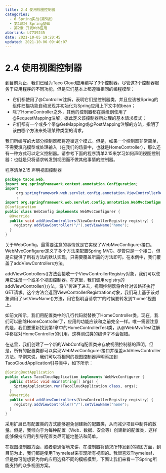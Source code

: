 ```yaml
---
title: 2.4 使用视图控制器
categories:
  - 6 Spring实战(第5版)
  - 第1部分 Spring基础
  - 第2章 开发Web应用
abbrlink: b7739245
date: 2021-10-05 19:20:45
updated: 2021-10-06 09:40:07
---
```

# 2.4 使用视图控制器
到目前为止，我们已经为Taco Cloud应用编写了3个控制器。尽管这3个控制器服务于应用程序的不同功能，但是它们基本上都遵循相同的编程模型：
- 它们都使用了@Controller注解，表明它们是控制器类，并且应该被Spring的组件扫描功能自动发现并初始化为Spring应用上下文中的bean；
- 除了HomeController之外，其他的控制器都在类级别使用了@RequestMapping注解，据此定义该控制器所处理的基本请求模式；
- 它们都有一个或多个带@GetMapping或@PostMapping注解的方法，指明了该由哪个方法来处理某种类型的请求。

我们所编写的大部分控制器都将遵循这个模式。但是，如果一个控制器非常简单，不需要填充模型或处理输入（在我们的场景中，也就是HomeController），那么还有一种方式可以定义控制器。请参考下面的程序清单2.15来学习如何声明视图控制器：也就是只将请求转发到视图而不做其他事情的控制器。

程序清单2.15 声明视图控制器

```java
package tacos.web;
import org.springframework.context.annotation.Configuration;
import
     org.springframework.web.servlet.config.annotation.ViewControllerRegistry
     ;
import org.springframework.web.servlet.config.annotation.WebMvcConfigurer;
@Configuration
public class WebConfig implements WebMvcConfigurer {
  @Override
  public void addViewControllers(ViewControllerRegistry registry) {
    registry.addViewController("/").setViewName("home");
  }
}
```

关于WebConfig，最需要注意的事情就是它实现了WebMvcConfigurer接口。WebMvcConfigurer定义了多个方法来配置Spring MVC。尽管只是一个接口，但是它提供了所有方法的默认实现，只需要覆盖所需的方法即可。在本例中，我们覆盖了addViewControllers方法。

addViewControllers()方法会接收一个ViewControllerRegistry对象，我们可以使用它注册一个或多个视图控制器。在这里，我们调用registry的addViewController()方法，将“/”传递了进去，视图控制器将会针对该路径执行GET请求。这个方法会返回ViewControllerRegistration对象，我们马上基于该对象调用了setViewName()方法，用它指明当请求“/”的时候要转发到“home”视图上。

如前文所示，我们用配置类中的几行代码就替换了HomeController类。现在，我们可以删除HomeController了，应用的功能应该和之前完全一样。唯一需要注意的是，我们要重新找到第1章中的HomeControllerTest类，从@WebMvcTest注解中移除对HomeController的引用，这样测试类的编译才不会报错。

在这里，我们创建了一个新的WebConfig配置类来存放视图控制器的声明。但是，所有的配置类都可以实现WebMvcConfigurer接口并覆盖addViewController方法。举例来说，我们可以将相同的视图控制器声明添加到TacoCloudApplication引导类中，如下所示：

```java
@SpringBootApplication
public class TacoCloudApplication implements WebMvcConfigurer {
  public static void main(String[] args) {
    SpringApplication.run(TacoCloudApplication.class, args);
  }
  @Override
  public void addViewControllers(ViewControllerRegistry registry) {
    registry.addViewController("/").setViewName("home");
  }
}
```

采用扩展已有配置类的方式能够避免创建新的配置类，从而减少项目中制件的数量。但是，我倾向于为每种配置（Web、数据、安全等）创建新的配置类，这样能够保持应用的引导配置类尽可能地整洁和简单。

在视图控制器方面，或者更通俗地来讲，在控制器将请求所转发到的视图方面，到目前为止，我们都是使用Thymeleaf来实现所有视图的。我很喜欢Thymeleaf，但是你可能想要为你的应用选择不同的模板模型，下面让我们来看一下Spring所能支持的众多视图方案。
